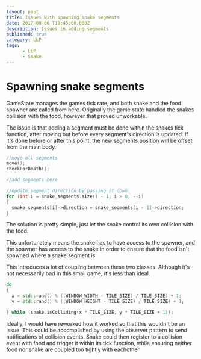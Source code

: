 ```yaml
---
layout: post
title: Issues with spawning snake segments
date: 2017-09-06 T19:45:00.000Z
description: Issues in adding segments
published: true
category: LLP
tags:
      - LLP
      - Snake
---
```



# Spawning snake segments

GameState manages the games tick rate, and both snake and the food spawner are called from here.
Originally the game state handled the snakes collision with the food, however that proved unworkable.

The issue is that adding a segment must be done within the snakes tick function, after moving but before every segment's direction is updated.
If it's done before or after this point, the new segments position will be offset from the main body.

```C++
//move all segments
move();
checkForDeath();

//add segments here

//update segment direction by passing it down
for (int i = snake_segments.size() - 1; i > 0; --i)
{
  snake_segments[i]->direction = snake_segments[i - 1]->direction;
}
```

The solution is pretty simple, just let the snake control its own collision with the food.

This unfortunately means the snake has to have access to the spawner, and the spawner has access to the snake in order to ensure that the food isn't spawned where a snake segment is.

This introduces a lot of coupling between these two classes. Although it's not necessarily bad in this small game, it's less than ideal.

```C++
do
{
  x = std::rand() % ((WINDOW_WIDTH - TILE_SIZE) / TILE_SIZE) + 1;
  y = std::rand() % ((WINDOW_HEIGHT - TILE_SIZE) / TILE_SIZE) + 1;

} while (snake.isColliding(x * TILE_SIZE, y * TILE_SIZE + 1));
```
 
Ideally, I would have reworked how it worked so that this wouldn't be an issue. This could be accomplished by using the observer pattern to send notifications of collision events. Snake could then register to a collision event with food and trigger it within its tick function, while ensuring neither food nor snake are coupled too tightly with eachother
